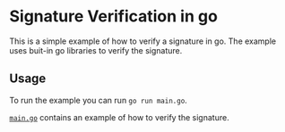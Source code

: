 # Signature Verification in go

This is a simple example of how to verify a signature in go. The example uses buit-in go libraries to verify the signature.

## Usage

To run the example you can run `go run main.go`.

[`main.go`](main.go) contains an example of how to verify the signature.
